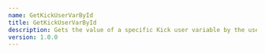 ```yaml
---
name: GetKickUserVarById
title: GetKickUserVarById
description: Gets the value of a specific Kick user variable by the user's ID
version: 1.0.0
---
```

